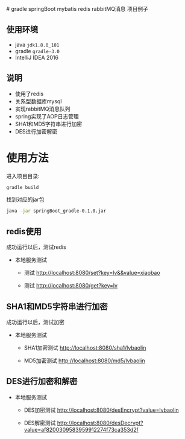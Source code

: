﻿﻿# gradle   springBoot  mybatis redis rabbitMQ消息  项目例子

## 使用环境
- java `jdk1.8.0_101`
- gradle `gradle-3.0`
- IntelliJ IDEA 2016

## 说明
- 使用了redis
- 关系型数据库mysql
- 实现rabbitMQ消息队列
- spring实现了AOP日志管理
- SHA1和MD5字符串进行加密
- DES进行加密解密

# 使用方法
进入项目目录:
```bash
gradle build
```
找到对应的jar包
```bash
java -jar springBoot_gradle-0.1.0.jar
```

## redis使用
成功运行以后，测试redis

- 本地服务测试

	- 测试 [http://localhost:8080/set?key=lv&&value=xiaobao](http://localhost:8080/set?key=lv&&value=xiaobao)

	- 测试 [http://localhost:8080/get?key=lv](http://localhost:8080/get?key=lv)

## SHA1和MD5字符串进行加密
成功运行以后，测试加密

- 本地服务测试

	- SHA1加密测试 [http://localhost:8080/sha1/lvbaolin](http://localhost:8080/sha1/lvbaolin)

	- MD5加密测试 [http://localhost:8080/md5/lvbaolin](http://localhost:8080/md5/lvbaolin)

## DES进行加密和解密

- 本地服务测试

	- DES加密测试 [http://localhost:8080/desEncrypt?value=lvbaolin](http://localhost:8080/desEncrypt?value=lvbaolin)

	- DES解密测试 [http://localhost:8080/desDecrypt?value=af8200309583959912274f73ca353d2f](http://localhost:8080/desDecrypt?value=af8200309583959912274f73ca353d2f)